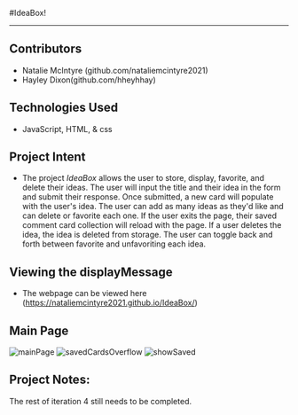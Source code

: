
 #IdeaBox!


___
## Contributors
- Natalie McIntyre (github.com/nataliemcintyre2021)
- Hayley Dixon(github.com/hheyhhay)

## Technologies Used
- JavaScript, HTML, & css
## Project Intent
- The project _IdeaBox_ allows the user to store, display, favorite, and delete their ideas. The user will input the title and their idea in the form and submit their response. Once submitted, a new card will populate with the user's idea. The user can add as many ideas as they'd like and can delete or favorite each one. If the user exits the page, their saved comment card collection will reload with the page. If a user deletes the idea, the idea is deleted from storage. The user can toggle back and forth between favorite and unfavoriting each idea. 
## Viewing the displayMessage

- The webpage can be viewed here (https://nataliemcintyre2021.github.io/IdeaBox/)
## Main Page

![mainPage](https://user-images.githubusercontent.com/78764587/121282548-f2421a00-c896-11eb-9243-5dbc84537f9d.jpg)
![savedCardsOverflow](https://user-images.githubusercontent.com/78764587/121282549-f2421a00-c896-11eb-84e8-565e3330fd75.jpg)
![showSaved](https://user-images.githubusercontent.com/78764587/121282550-f2dab080-c896-11eb-864e-dfff5e407911.jpg)

## Project Notes:
The rest of iteration 4 still needs to be completed. 
